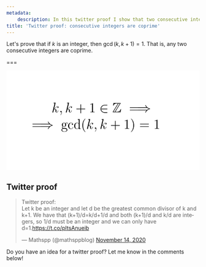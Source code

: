 ```yaml
---
metadata:
    description: In this twitter proof I show that two consecutive integers have to be coprime.
title: 'Twitter proof: consecutive integers are coprime'
---
```


Let's prove that if $k$ is an integer, then $\gcd(k, k+1) = 1$. That is, any two consecutive integers are coprime.

===

<script async src="https://platform.twitter.com/widgets.js" charset="utf-8"></script>

![Two consecutive integers are coprime](consecutive-coprime.webp)

## Twitter proof

<blockquote class="twitter-tweet"><p lang="en" dir="ltr">Twitter proof:<br>Let k be an integer and let d be the greatest common divisor of k and k+1. We have that (k+1)/d=k/d+1/d and both (k+1)/d and k/d are integers, so 1/d must be an integer and we can only have d=1.<a href="https://t.co/pItsAnueib">https://t.co/pItsAnueib</a></p>&mdash; Mathspp (@mathsppblog) <a href="https://twitter.com/mathsppblog/status/1327660984266338321?ref_src=twsrc%5Etfw">November 14, 2020</a></blockquote>

Do you have an idea for a twitter proof? Let me know in the comments below!
